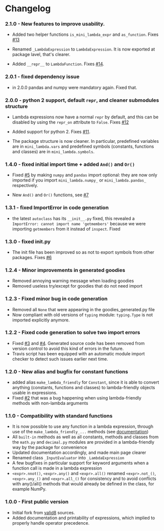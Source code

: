 # Changelog

### 2.1.0 - New features to improve usability.

 * Added two helper functions `is_mini_lambda_expr` and `as_function`. Fixes [#13](https://github.com/smarie/python-mini-lambda/issues/13)

 * Renamed `_LambdaExpression` to `LambdaExpression`. It is now exported at package lavel, that's clearer.

 * Added `__repr__` to `LambdaFunction`. Fixes [#14](https://github.com/smarie/python-mini-lambda/issues/14).

### 2.0.1 - fixed dependency issue

 * in 2.0.0 pandas and numpy were mandatory again. Fixed that.

### 2.0.0 - python 2 support, default `repr`, and cleaner submodules structure

 * Lambda expressions now have a normal `repr` by default, and this can be disabled by using the `repr_on` attribute to `False`. Fixes [#12](https://github.com/smarie/python-mini-lambda/issues/12)

 * Added support for python 2. Fixes [#11](https://github.com/smarie/python-mini-lambda/issues/11).

 * The package structure is now cleaner. In particular, predefined variables are in `mini_lambda.vars` and predefined symbols (constants, functions and classes) are in `mini_lambda.symbols`.

### 1.4.0 - fixed initial import time + added `And()` and `Or()`

 - Fixed [#5](https://github.com/smarie/python-mini-lambda/issues/5) by making `numpy` and `pandas` import optional: they are now only imported if you import `mini_lambda.numpy_` or `mini_lambda.pandas_` respectively.

 - New `And()` and `Or()` functions, see [#7](https://github.com/smarie/python-mini-lambda/issues/7)

### 1.3.1 - fixed ImportError in code generation

 * the latest `autoclass` has its `__init__.py` fixed, this revealed a `ImportError: cannot import name 'getmembers'` because we were importing `getmembers` from it instead of `inspect`. Fixed

### 1.3.0 - fixed __init__.py

 * The init file has been improved so as not to export symbols from other packages. Fixes [#6](https://github.com/smarie/python-mini-lambda/issues/6)

### 1.2.4 - Minor improvements in generated goodies

 * Removed annoying warning message when loading goodies
 * Removed useless try/except for goodies that do not need import

### 1.2.3 - Fixed minor bug in code generation

 * Removed all `None` that were appearing in the goodies_generated.py file
 * Now compliant with old versions of `typing` module: `typing.Type` is not imported explicitly anymore. 

### 1.2.2 - Fixed code generation to solve two import errors

 * Fixed [#3](https://github.com/smarie/python-mini-lambda/issues/3) and [#4](https://github.com/smarie/python-mini-lambda/issues/4). Generated source code has been removed from version control to avoid this kind of errors in the future.
 * Travis script has been equipped with an automatic module import checker to detect such issues earlier next time.

### 1.2.0 - New alias and bugfix for constant functions 

 * added alias `make_lambda_friendly` for `Constant`, since it is able to convert anything (constants, functions and classes) to lambda-friendly objects usable in expressions.
 * Fixed [#2](https://github.com/smarie/python-mini-lambda/issues/2) that was a bug happening when using lambda-friendly methods with non-lambda arguments

### 1.1.0 - Compatibility with standard functions

 * It is now possible to use any function in a lambda expression, through use of the `make_lambda_friendly_...` methods (see [documentation](./usage#supporting-any-other-methods-and-classes))
 * All `built-in` methods as well as all constants, methods and classes from the `math.py` and `decimal.py` modules are provided in a lambda-friendly way by the package for convenience
 * Updated documentation accordingly, and made main page clearer
 * Renamed class `_InputEvaluator` into `_LambdaExpression`
 * A few bugfixes in particular support for keyword arguments when a function call is made in a lambda expression
 * `<expr>.nnot()`, `<expr>.any()` and `<expr>.all()` renamed `<expr>.not_()`, `<expr>.any_()` and `<expr>.all_()` for consistency and to avoid conflicts with any()/all() methods that would already be defined in the class, for example NumPy.

### 1.0.0 - First public version

 * Initial fork from [valid8](https://github.com/smarie/python-valid8) sources.
 * Added documentation and printability of expressions, which implied to properly handle operator precedence.
